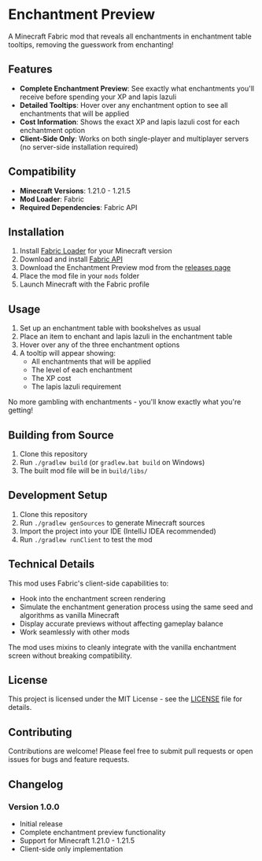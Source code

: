 # Enchantment Preview

A Minecraft Fabric mod that reveals all enchantments in enchantment table tooltips, removing the guesswork from enchanting!

## Features

- **Complete Enchantment Preview**: See exactly what enchantments you'll receive before spending your XP and lapis lazuli
- **Detailed Tooltips**: Hover over any enchantment option to see all enchantments that will be applied
- **Cost Information**: Shows the exact XP and lapis lazuli cost for each enchantment option
- **Client-Side Only**: Works on both single-player and multiplayer servers (no server-side installation required)

## Compatibility

- **Minecraft Versions**: 1.21.0 - 1.21.5
- **Mod Loader**: Fabric
- **Required Dependencies**: Fabric API

## Installation

1. Install [Fabric Loader](https://fabricmc.net/use/installer/) for your Minecraft version
2. Download and install [Fabric API](https://modrinth.com/mod/fabric-api)
3. Download the Enchantment Preview mod from the [releases page](https://github.com/coffeeisle/enchantment-preview/releases)
4. Place the mod file in your `mods` folder
5. Launch Minecraft with the Fabric profile

## Usage

1. Set up an enchantment table with bookshelves as usual
2. Place an item to enchant and lapis lazuli in the enchantment table
3. Hover over any of the three enchantment options
4. A tooltip will appear showing:
   - All enchantments that will be applied
   - The level of each enchantment
   - The XP cost
   - The lapis lazuli requirement

No more gambling with enchantments - you'll know exactly what you're getting!

## Building from Source

1. Clone this repository
2. Run `./gradlew build` (or `gradlew.bat build` on Windows)
3. The built mod file will be in `build/libs/`

## Development Setup

1. Clone this repository
2. Run `./gradlew genSources` to generate Minecraft sources
3. Import the project into your IDE (IntelliJ IDEA recommended)
4. Run `./gradlew runClient` to test the mod

## Technical Details

This mod uses Fabric's client-side capabilities to:
- Hook into the enchantment screen rendering
- Simulate the enchantment generation process using the same seed and algorithms as vanilla Minecraft
- Display accurate previews without affecting gameplay balance
- Work seamlessly with other mods

The mod uses mixins to cleanly integrate with the vanilla enchantment screen without breaking compatibility.

## License

This project is licensed under the MIT License - see the [LICENSE](LICENSE) file for details.

## Contributing

Contributions are welcome! Please feel free to submit pull requests or open issues for bugs and feature requests.

## Changelog

### Version 1.0.0
- Initial release
- Complete enchantment preview functionality
- Support for Minecraft 1.21.0 - 1.21.5
- Client-side only implementation
